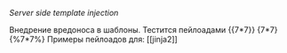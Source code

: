 _Server side template injection_

Внедрение вредоноса в шаблоны. Тестится пейлоадами {{7\*7}} {7\*7} {%7\*7%}
Примеры пейлоадов для:
[[jinja2]]